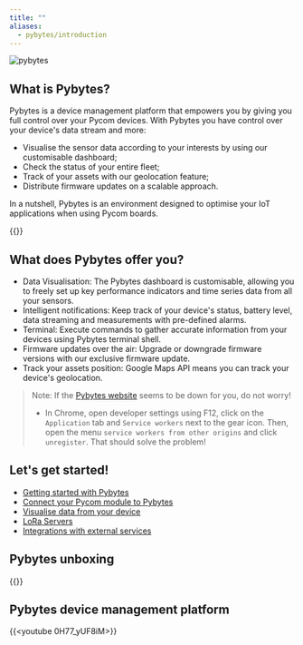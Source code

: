 ```yaml
---
title: ""
aliases:
  - pybytes/introduction
---
```


![pybytes](/gitbook/assets/pybytes/introduction/pybytes_logo.png)

## What is Pybytes?

Pybytes is a device management platform that empowers you by giving you full control over your Pycom devices.
With Pybytes you have control over your device's data stream and more:

* Visualise the sensor data according to your interests by using our customisable dashboard;
* Check the status of your entire fleet;
* Track of your assets with our geolocation feature;
* Distribute firmware updates on a scalable approach.

In a nutshell, Pybytes is an environment designed to optimise your IoT applications when using Pycom boards.

{{<youtube p14NOueBzL4>}}

## What does Pybytes offer you?

* Data Visualisation: The Pybytes dashboard is customisable, allowing you to freely set up key performance indicators and time series data from all your sensors.
* Intelligent notifications: Keep track of your device's status, battery level, data streaming and measurements with pre-defined alarms.
* Terminal: Execute commands to gather accurate information from your devices using Pybytes terminal shell.
* Firmware updates over the air: Upgrade or downgrade firmware versions with our exclusive firmware update.
* Track your assets position: Google Maps API means you can track your device's geolocation.

> Note: If the [Pybytes website](https://pybytes.pycom.io/) seems to be down for you, do not worry!
  > * In Chrome, open developer settings using F12, click on the `Application` tab and `Service workers` next to the gear icon. Then, open the menu `service workers from other origins` and click `unregister`. That should solve the problem!

## Let's get started!


* [Getting started with Pybytes](/pybytes/gettingstarted/)
* [Connect your Pycom module to Pybytes](/pybytes/connect/)
* [Visualise data from your device](/pybytes/dashboard/)
* [LoRa Servers](/pybytes/lora/)
* [Integrations with external services](/pybytes/integrations/)

## Pybytes unboxing

{{<youtube iGV11MhjuZ0>}}

## Pybytes device management platform

{{<youtube 0H77_yUF8iM>}}

